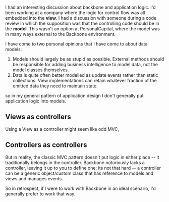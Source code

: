 I had an interesting discussion about backbone and application logic. I'd been working at a company where the logic for control flow was all embedded into the **view**. I had a discussion with someone during a code review in which the supposition was that the controlling code should be in the **model**. This wasn't an option at PersonalCapital, where the model was in many ways external to the Backbone environment. 

I have come to two  personal opinions that I have come to about data models:

1. Models should largely be as stupid as possible. External methods should be responsible for adding business intelligence to model data, not the model classes themselves. 
2. Data is quite often better modelled as update events rather than static collections.  View implementations can retain whatever fraction of the emitted data they need to maintain state. 

so in my general pattern of application design I don't generally put application logic into models. 

## Views as controllers

Using a View as a controller might seem like odd MVC, 

## Controllers as controllers

But in reality, the classic MVC pattern doesn't put logic in either place -- it traditionally belongs in the controller. Backbone notoriously lacks a controller, leaving it up to you to define one; its not that hard -- a controller can be a generic object/custom class that has reference to models and views and manages events. 

So in retrospect, if I were to work with Backbone in an ideal scenario, I'd generally prefer to work that way.